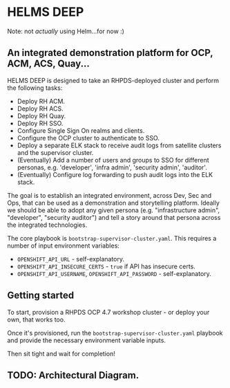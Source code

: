 # HELMS DEEP

Note: not *actually* using Helm...for now :)

## An integrated demonstration platform for OCP, ACM, ACS, Quay...

HELMS DEEP is designed to take an RHPDS-deployed cluster and perform the following tasks:

* Deploy RH ACM.
* Deploy RH ACS.
* Deploy RH Quay.
* Deploy RH SSO.
* Configure Single Sign On realms and clients.
* Configure the OCP cluster to authenticate to SSO.
* Deploy a separate ELK stack to receive audit logs from satellite clusters and the supervisor cluster.
* (Eventually) Add a number of users and groups to SSO for different personas, e.g. 'developer', 'infra admin', 'security admin', 'auditor'.
* (Eventually) Configure log forwarding to push audit logs into the ELK stack.

The goal is to establish an integrated environment, across Dev, Sec and Ops, that can be used as a demonstration and storytelling platform. Ideally we should be able to adopt any given persona (e.g. "infrastructure admin", "developer", "security auditor") and tell a story around that persona across the integrated technologies.

The core playbook is `bootstrap-supervisor-cluster.yaml`. This requires a number of input environment variables:

* `OPENSHIFT_API_URL` - self-explanatory.
* `OPENSHIFT_API_INSECURE_CERTS` - `true` if API has insecure certs.
* `OPENSHIFT_API_USERNAME`, `OPENSHIFT_API_PASSWORD` - self-explanatory.

## Getting started

To start, provision a RHPDS OCP 4.7 workshop cluster - or deploy your own, that works too.

Once it's provisioned, run the `bootstrap-supervisor-cluster.yaml` playbook and provide the necessary environment variable inputs.

Then sit tight and wait for completion!

## TODO: Architectural Diagram.

